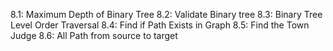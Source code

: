 8.1: Maximum Depth of Binary Tree
8.2: Validate Binary tree
8.3: Binary Tree Level Order Traversal
8.4: Find if Path Exists in Graph
8.5: Find the Town Judge
8.6: All Path from source to target
